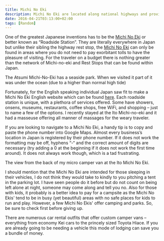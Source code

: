 ```yaml
---
title: Michi No Eki
description: Michi No Eki are located along national highways and provide free parking space, restrooms, and regional tourist information for road travelers...
date: 2016-04-21T03:13:00+02:00
tags: [Random]
---
```

<div class="text-lg mt-2">
<p class="mb-2">One of the greatest Japanese inventions has to be the <a href="https://www.michi-no-eki.jp/en/" target="_blank" rel="noopener noreferrer" class="text-red-500 hover:bg-red-500 hover:text-white">Michi No Eki</a> or better known as “Roadside Station”. They are literally everywhere in Japan but unlike their sibling the highway rest stop, the <a href="https://www.japantimes.co.jp/community/2012/05/26/our-lives/see-japan-by-car-well-it-does-sort-of-make-sense/#.VxYHCcjXeJJ" target="_blank" rel="noopener noreferrer" class="text-red-500 hover:bg-red-500 hover:text-white">Michi No Eki</a> can only be found in areas where you do not need to pay exorbitant tolls to have the pleasure of visiting. For the traveler on a budget there is nothing greater than the network of Michi-no-eki and Rest Stops that can be found within Japan.</p>

<p class="mt-2 mb-2">The Atsumi Michi-No-Eki has a seaside park. When we visited it part of it was under the ocean (due to a higher than normal high tide)</p>


<p class="mt-2 mb-2">Fortunately, for the English speaking individual Japan saw fit to make a Michi No Eki English website which can be found <a href="https://www.michi-no-eki.jp/en/" target="_blank" rel="noopener noreferrer" class="text-red-500 hover:bg-red-500 hover:text-white">here</a>. Each roadside station is unique, with a plethora of services offered. Some have showers, onsens, museums, restaurants, coffee shops, free WiFi, and shopping – just to name a few of the options. I recently stayed at the Ito Michi-no-eki and it had a masseuse offering all manner of massages for the weary traveler.</p>



<p class="mt-2 mb-2">If you are looking to navigate to a Michi No Eki, a handy tip is to copy and paste the phone number into Google Maps. Almost every business’s location in Japan is registered by their phone number. If it does not work the formatting may be off, hyphens “-“ and the correct amount of digits are necessary (try adding a 0 at the beginning if it does not work the first time around). It does not always work though, which is a tad frustrating.</p>

<p class="mt-2 mb-2">The view from the back of my micro camper van at the Ito Michi No Eki.</p>

<p class="mt-2 mb-2">I should mention that the Michi No Eki are intended for those sleeping in their vehicles, I do not think they would take to kindly to you pitching a tent in the parking lot. I have seen people do it before but do not count on being left alone at night, someone may come along and tell you no. Also for those with kids, it probably is a better idea to pay for a campsite as the Michi No Ekis' tend to be in busy (yet beautiful) areas with no safe places for kids to run and play. However, a few Michi No Ekis' offer camping and parks. So, be sure to check first before giving up.</p>



<p class="mt-2 mb-2">There are numerous car rental outfits that offer custom camper vans – everything from economy Kei cars to the princely sized Toyota Hiace. If you are already going to be needing a vehicle this mode of lodging can save you a bundle of money.</p>

<img class="w-8/12 rounded-lg shadow-lg mx-auto" src="" alt="" />
</div>